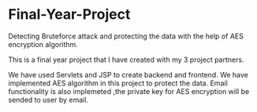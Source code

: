 # Final-Year-Project
Detecting Bruteforce attack and protecting the data with the help of AES encryption algorithm.

This is a final year project that I have created with my 3 project 
partners.

We have used Servlets and JSP to create backend and frontend.
We have implemented AES algorithm in this project to protect the data. 
Email functionality is also implemeted ,the private key for AES encryption will be sended to user by email.

